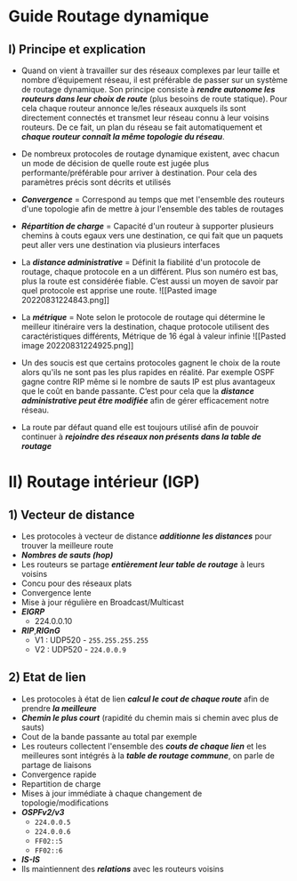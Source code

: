 # Guide Routage dynamique

## I) Principe et explication

* Quand on vient à travailler sur des réseaux complexes par leur taille et nombre d’équipement réseau, il est préférable de passer sur un système de routage dynamique. Son principe consiste à ***rendre autonome les routeurs dans leur choix de route*** (plus besoins de route statique). Pour cela chaque routeur annonce le/les réseaux auxquels ils sont directement connectés et transmet leur réseau connu à leur voisins routeurs. De ce fait, un plan du réseau se fait automatiquement et ***chaque routeur connaît la même topologie du réseau***.

* De nombreux protocoles de routage dynamique existent, avec chacun un mode de décision de quelle route est jugée plus performante/préférable pour arriver à destination. Pour cela des paramètres précis sont décrits et utilisés 

* ***Convergence*** = Correspond au temps que met l'ensemble des routeurs d'une topologie afin de mettre à jour l'ensemble des tables de routages

* ***Répartition de charge*** = Capacité d'un routeur à supporter plusieurs chemins à couts egaux vers une destination, ce qui fait que un paquets peut aller vers une destination via plusieurs interfaces

* La ***distance administrative*** = Définit la fiabilité d'un protocole de routage, chaque protocole en a un différent. Plus son numéro est bas, plus la route est considérée fiable. C’est aussi un moyen de savoir par quel protocole est apprise une route.
![[Pasted image 20220831224843.png]]

-   La ***métrique*** = Note selon le protocole de routage qui détermine le meilleur itinéraire vers la destination, chaque protocole utilisent des caractéristiques différents, Métrique de 16 égal à valeur infinie
![[Pasted image 20220831224925.png]]

* Un des soucis est que certains protocoles gagnent le choix de la route alors qu'ils ne sont pas les plus rapides en réalité. Par exemple OSPF gagne contre RIP même si le nombre de sauts IP est plus avantageux que le coût en bande passante. C’est pour cela que la ***distance administrative peut être modifiée*** afin de gérer efficacement notre réseau.

* La route par défaut quand elle est toujours utilisé afin de pouvoir continuer à ***rejoindre des réseaux non présents dans la table de routage***

# II) Routage intérieur (IGP)

## 1) Vecteur de distance
* Les protocoles à vecteur de distance ***additionne les distances*** pour trouver la meilleure route
* ***Nombres de sauts (hop)***
* Les routeurs se partage ***entièrement leur table de routage*** à leurs voisins
* Concu pour des réseaux plats
* Convergence lente
* Mise à jour régulière en Broadcast/Multicast
* ***EIGRP***  
	* 224.0.0.10
* ***RIP***,***RIGnG***
	* V1 : UDP520 - `255.255.255.255`
	* V2 : UDP520 - `224.0.0.9`

## 2) Etat de lien
* Les protocoles à état de lien ***calcul le cout de chaque route*** afin de prendre ***la meilleure***
* ***Chemin le plus court*** (rapidité du chemin mais si chemin avec plus de sauts)
* Cout de la bande passante au total par exemple
* Les routeurs collectent l'ensemble des ***couts de chaque lien*** et les meilleures sont intégrés à la ***table de routage commune***, on parle de partage de liaisons
* Convergence rapide
* Repartition de charge
* Mises à jour immédiate à chaque changement de topologie/modifications
* ***OSPFv2/v3***
	* `224.0.0.5`
	* `224.0.0.6`
	* `FF02::5`
	* `FF02::6`
* ***IS-IS***
* Ils maintiennent des ***relations*** avec les routeurs voisins